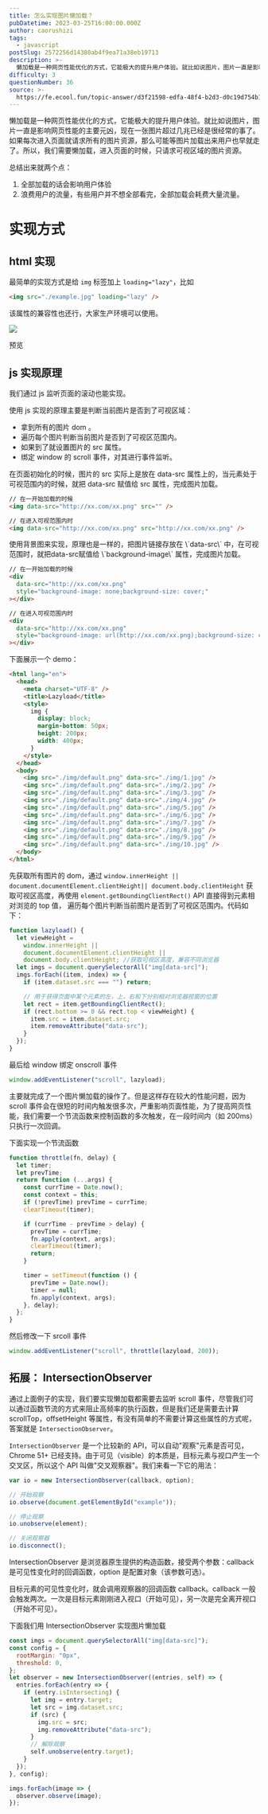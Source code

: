 ```yaml
---
title: 怎么实现图片懒加载？
pubDatetime: 2023-03-25T16:00:00.000Z
author: caorushizi
tags:
  - javascript
postSlug: 2572256d14380ab4f9ea71a38eb19713
description: >-
  懒加载是一种网页性能优化的方式，它能极大的提升用户体验。就比如说图片，图片一直是影响网页性能的主要元凶，现在一张图片超过几兆已经是很经常的事了。如果每次进入页面就请求所有的图片资源，那么可能等图片加载
difficulty: 3
questionNumber: 36
source: >-
  https://fe.ecool.fun/topic-answer/d3f21598-edfa-48f4-b2d3-d0c19d754b10?orderBy=updateTime&order=desc&tagId=10
---
```


懒加载是一种网页性能优化的方式，它能极大的提升用户体验。就比如说图片，图片一直是影响网页性能的主要元凶，现在一张图片超过几兆已经是很经常的事了。如果每次进入页面就请求所有的图片资源，那么可能等图片加载出来用户也早就走了。所以，我们需要懒加载，进入页面的时候，只请求可视区域的图片资源。

总结出来就两个点：

1.  全部加载的话会影响用户体验
2.  浪费用户的流量，有些用户并不想全部看完，全部加载会耗费大量流量。

# 实现方式

## html 实现

最简单的实现方式是给 `img` 标签加上 `loading="lazy"`，比如

```html
<img src="./example.jpg" loading="lazy" />
```

该属性的兼容性也还行，大家生产环境可以使用。

![](https://pic.rmb.bdstatic.com/bjh/bc5b155c5016d9979e2da98bcd74730b.png)

预览

## js 实现原理

我们通过 js 监听页面的滚动也能实现。

使用 js 实现的原理主要是判断当前图片是否到了可视区域：

- 拿到所有的图片 dom 。
- 遍历每个图片判断当前图片是否到了可视区范围内。
- 如果到了就设置图片的 src 属性。
- 绑定 window 的 scroll 事件，对其进行事件监听。

在页面初始化的时候，<img>图片的 src 实际上是放在 data-src 属性上的，当元素处于可视范围内的时候，就把 data-src 赋值给 src 属性，完成图片加载。

```html
// 在一开始加载的时候
<img data-src="http://xx.com/xx.png" src="" />

// 在进入可视范围内时
<img data-src="http://xx.com/xx.png" src="http://xx.com/xx.png" />
```

<div>使用背景图来实现，原理也是一样的，把图片链接存放在 \`data-src\` 中，在可视范围时，就把data-src赋值给 \`background-image\` 属性，完成图片加载。

```html
// 在一开始加载的时候
<div
  data-src="http://xx.com/xx.png"
  style="background-image: none;background-size: cover;"
></div>

// 在进入可视范围内时
<div
  data-src="http://xx.com/xx.png"
  style="background-image: url(http://xx.com/xx.png);background-size: cover;"
></div>
```

下面展示一个 demo：

```html
<html lang="en">
  <head>
    <meta charset="UTF-8" />
    <title>Lazyload</title>
    <style>
      img {
        display: block;
        margin-bottom: 50px;
        height: 200px;
        width: 400px;
      }
    </style>
  </head>
  <body>
    <img src="./img/default.png" data-src="./img/1.jpg" />
    <img src="./img/default.png" data-src="./img/2.jpg" />
    <img src="./img/default.png" data-src="./img/3.jpg" />
    <img src="./img/default.png" data-src="./img/4.jpg" />
    <img src="./img/default.png" data-src="./img/5.jpg" />
    <img src="./img/default.png" data-src="./img/6.jpg" />
    <img src="./img/default.png" data-src="./img/7.jpg" />
    <img src="./img/default.png" data-src="./img/8.jpg" />
    <img src="./img/default.png" data-src="./img/9.jpg" />
    <img src="./img/default.png" data-src="./img/10.jpg" />
  </body>
</html>
```

先获取所有图片的 dom，通过 `window.innerHeight || document.documentElement.clientHeight|| document.body.clientHeight` 获取可视区高度，再使用 `element.getBoundingClientRect()` API 直接得到元素相对浏览的 top 值， 遍历每个图片判断当前图片是否到了可视区范围内。代码如下：

```js
function lazyload() {
  let viewHeight =
    window.innerHeight ||
    document.documentElement.clientHeight ||
    document.body.clientHeight; //获取可视区高度，兼容不同浏览器
  let imgs = document.querySelectorAll("img[data-src]");
  imgs.forEach((item, index) => {
    if (item.dataset.src === "") return;

    // 用于获得页面中某个元素的左，上，右和下分别相对浏览器视窗的位置
    let rect = item.getBoundingClientRect();
    if (rect.bottom >= 0 && rect.top < viewHeight) {
      item.src = item.dataset.src;
      item.removeAttribute("data-src");
    }
  });
}
```

最后给 window 绑定 onscroll 事件

```js
window.addEventListener("scroll", lazyload);
```

主要就完成了一个图片懒加载的操作了。但是这样存在较大的性能问题，因为 scroll 事件会在很短的时间内触发很多次，严重影响页面性能，为了提高网页性能，我们需要一个节流函数来控制函数的多次触发，在一段时间内（如 200ms）只执行一次回调。

下面实现一个节流函数

```js
function throttle(fn, delay) {
  let timer;
  let prevTime;
  return function (...args) {
    const currTime = Date.now();
    const context = this;
    if (!prevTime) prevTime = currTime;
    clearTimeout(timer);

    if (currTime - prevTime > delay) {
      prevTime = currTime;
      fn.apply(context, args);
      clearTimeout(timer);
      return;
    }

    timer = setTimeout(function () {
      prevTime = Date.now();
      timer = null;
      fn.apply(context, args);
    }, delay);
  };
}
```

然后修改一下 srcoll 事件

```js
window.addEventListener("scroll", throttle(lazyload, 200));
```

## 拓展： IntersectionObserver

通过上面例子的实现，我们要实现懒加载都需要去监听 scroll 事件，尽管我们可以通过函数节流的方式来阻止高频率的执行函数，但是我们还是需要去计算 scrollTop，offsetHeight 等属性，有没有简单的不需要计算这些属性的方式呢，答案就是 `IntersectionObserver`。

`IntersectionObserver` 是一个比较新的 API，可以自动"观察"元素是否可见，Chrome 51+ 已经支持。由于可见（visible）的本质是，目标元素与视口产生一个交叉区，所以这个 API 叫做"交叉观察器"。我们来看一下它的用法：

```js
var io = new IntersectionObserver(callback, option);

// 开始观察
io.observe(document.getElementById("example"));

// 停止观察
io.unobserve(element);

// 关闭观察器
io.disconnect();
```

IntersectionObserver 是浏览器原生提供的构造函数，接受两个参数：callback 是可见性变化时的回调函数，option 是配置对象（该参数可选）。

目标元素的可见性变化时，就会调用观察器的回调函数 callback。callback 一般会触发两次。一次是目标元素刚刚进入视口（开始可见），另一次是完全离开视口（开始不可见）。

下面我们用 IntersectionObserver 实现图片懒加载

```js
const imgs = document.querySelectorAll("img[data-src]");
const config = {
  rootMargin: "0px",
  threshold: 0,
};
let observer = new IntersectionObserver((entries, self) => {
  entries.forEach(entry => {
    if (entry.isIntersecting) {
      let img = entry.target;
      let src = img.dataset.src;
      if (src) {
        img.src = src;
        img.removeAttribute("data-src");
      }
      // 解除观察
      self.unobserve(entry.target);
    }
  });
}, config);

imgs.forEach(image => {
  observer.observe(image);
});
```
